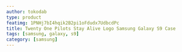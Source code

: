 ```yaml
---
author: tokodab
type: product
featimg: 1PNHj7bI4hqik2B2pi1oFdudx7UdbcdPc
title: Twenty One Pilots Stay Alive Logo Samsung Galaxy S9 Case
tags: [samsung, galaxy, s9]
category: [samsung]
---
```

